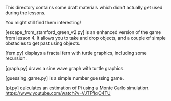 This directory contains some draft materials which didn't actually get used during the lessons.

You might still find them interesting!

[escape_from_stamford_green_v2.py] is an enhanced version of the game from lesson 4. It allows you to take and drop objects, and a couple of simple obstacles to get past using objects.

[fern.py] displays a fractal fern with turtle graphics, including some recursion.

[graph.py] draws a sine wave graph with turtle graphics.

[guessing_game.py] is a simple number guessing game.

[pi.py] calculates an estimation of Pi using a Monte Carlo simulation. https://www.youtube.com/watch?v=VJTFfIqO4TU
